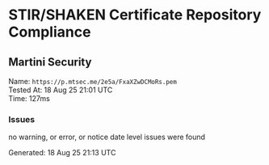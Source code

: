 # STIR/SHAKEN Certificate Repository Compliance

## Martini Security

Name: `https://p.mtsec.me/2e5a/FxaXZwDCMoRs.pem`\
Tested At: 18 Aug 25 21:01 UTC\
Time: 127ms

### Issues

no warning, or error, or notice date level issues were found

Generated: 18 Aug 25 21:13 UTC